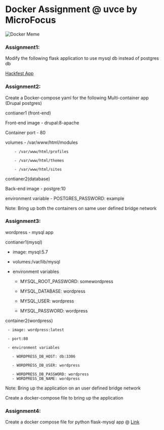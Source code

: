 # Docker Assignment @ uvce by MicroFocus

![Docker Meme](https://external-preview.redd.it/aR6WdUcsrEgld5xUlglgKX_0sC_NlryCPTXIHk5qdu8.jpg?auto=webp&s=5fe64dd318eec71711d87805d43def2765dd83cd)

### Assignment1: 
Modify the following flask application to use mysql db instead of postgres db
 
 [Hackfest App](https://github.com/rathneesh/hackfest)
 
### Assignment2:

Create a Docker-compose yaml for the following Multi-container app (Drupal postgres)

contianer1 (front-end)


Front-end image - drupal:8-apache

Container port - 80

volumes 
        - /var/www/html/modules

        - /var/www/html/profiles
        
        - /var/www/html/themes
        
        - /var/www/html/sites

contianer2(database)

Back-end image - postgre:10

environment variable -  POSTGRES_PASSWORD: example


Note: Bring up both the containers on same user defined bridge network

### Assignment3:

wordpress - mysql app

contianer1(mysql)

 -  image: mysql:5.7
   
 -  volumes:/var/lib/mysql
   
 -  environment variables
   
      - MYSQL_ROOT_PASSWORD: somewordpress
       
      - MYSQL_DATABASE: wordpress
       
      - MYSQL_USER: wordpress
       
      - MYSQL_PASSWORD: wordpress


container2(wordpress)

     - image: wordpress:latest
     
     - port:80
     
     - environment variables
     
       - WORDPRESS_DB_HOST: db:3306
       
       - WORDPRESS_DB_USER: wordpress
       
       - WORDPRESS_DB_PASSWORD: wordpress
       - WORDPRESS_DB_NAME: wordpress

Note: Bring up the application on an user defined bridge network

Create a docker-compose file to bring up the application

### Assignment4:
Create a docker compose file for python flask-mysql app  @ [Link](https://github.com/rathneesh/uvce-assignment)
